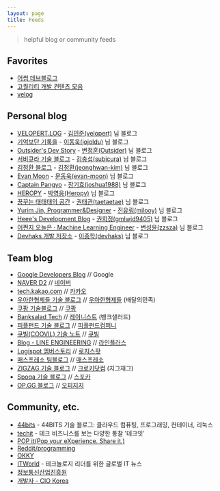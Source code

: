 ```yaml
---
layout: page
title: Feeds
---
```


> helpful blog or community feeds

## Favorites
- [어썸 데브블로그](https://awesome-devblog.now.sh/)
- [고퀄리티 개발 컨텐츠 모음](https://github.com/Integerous/goQuality-dev-contents)
- [velog](https://velog.io/)
  
## Personal blog
- [VELOPERT.LOG](https://velopert.com/about) - [김민준(velopert)][김민준(velopert)] 님 블로그
- [기억보단 기록을](https://jojoldu.tistory.com/) - [이동욱(jojoldu)][이동욱(jojoldu)] 님 블로그
- [Outsider's Dev Story](https://blog.outsider.ne.kr) - [변정훈(Outsider)][변정훈(Outsider)] 님 블로그
- [서비큐라 기술 블로그](https://subicura.com/) - [김충섭(subicura)][김충섭(subicura)] 님 블로그
- [김정환 블로그](http://jeonghwan-kim.github.io/) - [김정환(jeonghwan-kim)][김정환(jeonghwan-kim)] 님 블로그
- [Evan Moon](https://evan-moon.github.io/) - [문동욱(evan-moon)][문동욱(evan-moon)] 님 블로그
- [Captain Pangyo](https://joshua1988.github.io/) - [장기효(joshua1988)][장기효(joshua1988)] 님 블로그
- [HEROPY](https://heropy.blog/) - [박영웅(Heropy)][박영웅(Heropy)] 님 블로그
- [꿈꾸는 태태태의 공간](https://taetaetae.github.io/) - [권태관(taetaetae)][권태관(taetaetae)] 님 블로그
- [Yurim Jin, Programmer&Designer](https://milooy.wordpress.com/) - [진유림(milooy)][진유림(milooy)] 님 블로그
- [Heee's Development Blog](https://gmlwjd9405.github.io/) - [권희정(gmlwjd9405)][권희정(gmlwjd9405)] 님 블로그
- [어쩐지 오늘은 · Machine Learning Engineer](https://zzsza.github.io/) - [변성윤(zzsza)][변성윤(zzsza)] 님 블로그
- [Devhaks 개발 저장소](https://devhaks.github.io/) - [이종학(devhaks)][이종학(devhaks)] 님 블로그

## Team blog
- [Google Developers Blog](https://developers.googleblog.com/) 
// Google
- [NAVER D2](https://d2.naver.com/home) 
// [네이버](https://www.jobplanet.co.kr/companies/42217/info/%EB%84%A4%EC%9D%B4%EB%B2%84)
- [tech.kakao.com](https://tech.kakao.com/) 
// [카카오](https://www.jobplanet.co.kr/companies/93880/info/%EC%B9%B4%EC%B9%B4%EC%98%A4)
- [우아한형제들 기술 블로그](http://woowabros.github.io/) 
// [우아한형제들](https://www.jobplanet.co.kr/companies/61420/info/%EB%B0%B0%EB%8B%AC%EC%9D%98%EB%AF%BC%EC%A1%B1) (배달의민족)
- [쿠팡 기술블로그](https://medium.com/coupang-tech) 
// [쿠팡](https://www.jobplanet.co.kr/companies/87444/landing/%EC%BF%A0%ED%8C%A1)
- [Banksalad Tech](https://medium.com/banksalad) 
// [레이니스트](https://www.jobplanet.co.kr/companies/276354/info/%EB%A0%88%EC%9D%B4%EB%8B%88%EC%8A%A4%ED%8A%B8) (뱅크샐러드)
- [피플펀드 기술 블로그](https://tech.peoplefund.co.kr/) 
// [피플펀드컴퍼니](https://www.jobplanet.co.kr/companies/334704/info/%ED%94%BC%ED%94%8C%ED%8E%80%EB%93%9C%EC%BB%B4%ED%8D%BC%EB%8B%88)
- [쿠빌(COOVIL) 기술 노트](https://www.coovil.net/technotes/) 
// [쿠빌](https://www.jobplanet.co.kr/companies/7013/info/%EC%BF%A0%EB%B9%8C)
- [Blog - LINE ENGINEERING](https://engineering.linecorp.com/ko/blog/) 
// [라인플러스](https://www.jobplanet.co.kr/companies/89255/info/%EB%9D%BC%EC%9D%B8%ED%94%8C%EB%9F%AC%EC%8A%A4)
- [Logispot 멤버스토리](https://blog.logi-spot.com/category/logispot-member-stories/) 
// [로지스팟](https://www.jobplanet.co.kr/companies/326356/info/%EB%A1%9C%EC%A7%80%EC%8A%A4%ED%8C%9F)
- [매스프레소 팀블로그](https://medium.com/qandastudy) 
// [매스프레소](https://www.jobplanet.co.kr/companies/317622/info/%EB%A7%A4%EC%8A%A4%ED%94%84%EB%A0%88%EC%86%8C)
- [ZIGZAG 기술 블로그](https://devblog.croquis.com/ko/) 
// [크로키닷컴](https://www.jobplanet.co.kr/companies/6881/info/%ED%81%AC%EB%A1%9C%ED%82%A4%EB%8B%B7%EC%BB%B4) (지그재그)
- [Spoqa 기술 블로그](https://spoqa.github.io/) 
// [스포카](https://www.jobplanet.co.kr/companies/70599/info/%EC%8A%A4%ED%8F%AC%EC%B9%B4)
- [OP.GG 블로그](http://log.op.gg/) 
// [오피지지](https://www.jobplanet.co.kr/companies/321744/info/%EC%98%A4%ED%94%BC%EC%A7%80%EC%A7%80)

## Community, etc.
- [44bits][44bits] - 44BITS 기술 블로그: 클라우드 컴퓨팅, 프로그래밍, 컨테이너, 리눅스
- [techit][techit] - 테크 비즈니스를 보는 다양한 통찰 '테크잇'
- [POP it(Pop your eXperience. Share it.)](https://www.popit.kr/)
- [Reddit/programming](https://www.reddit.com/r/programming/)
- [OKKY][OKKY]
- [ITWorld][ITWorld] - 테크놀로지 리더를 위한 글로벌 IT 뉴스
- [정보통신산업진흥원](https://www.nipa.kr/)
- [개발자 - CIO Korea](http://www.ciokorea.com/t/21999/%EA%B0%9C%EB%B0%9C%EC%9E%90)

<!-- Developer home link here -->
[권수호(knix008)]: https://github.com/knix008
[김민준(velopert)]: https://github.com/velopert
[김정환(jeonghwan-kim)]: https://github.com/jeonghwan-kim
[김충섭(subicura)]: https://github.com/subicura
[김태균(gaerae)]: https://github.com/gaerae
[변정훈(Outsider)]: https://github.com/outsideris
[양성민(ysm0622)]: https://github.com/ysm0622
[이동욱(jojoldu)]: https://github.com/jojoldu
[최승호(seungdols)]: https://github.com/seungdols
[한상곤(sigmadream)]: https://github.com/sigmadream
[문동욱(evan-moon)]: https://github.com/evan-moon
[장기효(joshua1988)]: https://github.com/joshua1988
[박영웅(Heropy)]: https://github.com/ParkYoungWoong
[이수진(sujinleeme)]: https://github.com/sujinleeme
[권태관(taetaetae)]: https://github.com/taetaetae
[진유림(milooy)]: https://github.com/milooy
[권희정(gmlwjd9405)]: https://github.com/gmlwjd9405
[변성윤(zzsza)]: https://github.com/zzsza
[이종학(devhaks)]: https://github.com/devhaks/

<!-- Team blog home link here -->
[TOAST Meetup]: https://meetup.toast.com/

[44bits]: https://www.44bits.io/ko
[TechIT]: https://techit.kr/
[ITWorld]: http://www.itworld.co.kr/main/
[OKKY]: https://okky.kr/
<!-- /LINK END -->
